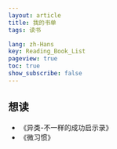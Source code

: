 ```yaml
---
layout: article
title: 我的书单
tags: 读书

lang: zh-Hans
key: Reading_Book_List
pageview: true
toc: true
show_subscribe: false
---
```


## 想读

- 《异类-不一样的成功启示录》
- 《微习惯》


